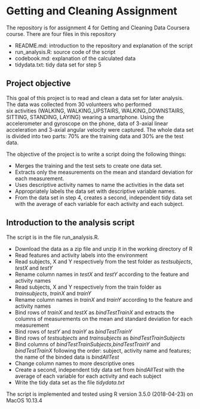 # Getting and Cleaning Assignment

The repository is for assignment 4 for Getting and Cleaning Data Coursera course. There are four files in this repository

* README.md:            introduction to the repository and explanation of the script
* run_analysis.R:          source code of the script
* codebook.md:           explanation of the calculated data
* tidydata.txt:          tidy data set for step 5

## Project objective

This goal of this project is to read and clean a data set for later analysis. The data was collected from 30 volunteers who performed   
six activities (WALKING, WALKING_UPSTAIRS, WALKING_DOWNSTAIRS, SITTING, STANDING, LAYING) wearing a smartphone. 
Using the accelerometer and gyroscope on the phone, data of 3-axial linear acceleration and 3-axial angular velocity were captured. The whole data set is divided into two parts: 70% are the training data and 30% are the test data.  

The objective of the project is to write a script doing the following things:

* Merges the training and the test sets to create one data set.
* Extracts only the measurements on the mean and standard deviation for each measurement.
* Uses descriptive activity names to name the activities in the data set
* Appropriately labels the data set with descriptive variable names.
* From the data set in step 4, creates a second, independent tidy data set with the average of each variable for each activity and each subject.


## Introduction to the analysis script

The script is in the file run_analysis.R. 

* Download the data as a zip file and unzip it in the working directory of R
* Read features and activity labels into the environment
* Read subjects, X and Y respectively from the test folder as *testsubjects*, *testX* and *testY*
* Rename column names in *testX* and *testY* according to the feature and activity names
* Read subjects, X and Y respectively from the train folder as *trainsubjects*, *trainX* and *trainY*
* Rename column names in *trainX* and *trainY* according to the feature and activity names
* Bind rows of *trainX* and *testX* as *bindTestTrainX* and extracts the columns of measurements on the mean and standard deviation for each measurement
* Bind rows of *testY* and *trainY* as *bindTestTrainY*
* Bind rows of *testsubjects* and *trainsubjects* as *bindTestTrainSubjects*
* Bind columns of *bindTestTrainSubjects*,*bindTestTrainY* and *bindTestTrainX* following the order: subject, activity name and features; the name of the binded data is *bindAllTest*
* Change column names to more descriptive ones
* Create a second, independent tidy data set from *bindAllTest* with the average of each variable for each activity and each subject
* Write the tidy data set as the file *tidydata.txt*

The script is implemented and tested using R version 3.5.0 (2018-04-23) on MacOS 10.13.4


